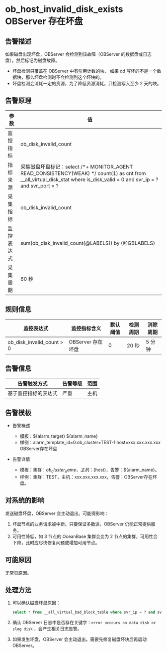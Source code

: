 # ob_host_invalid_disk_exists OBServer 存在坏盘

## 告警描述

如果磁盘出现坏盘，OBServer 会检测到该故障（OBServer 的数据盘或日志盘），然后标记为磁盘故障。

* 坏盘检测只覆盖在 OBServer 中有引用计数的块， 如果 dd 写坏的不是一个数据块，那么坏盘检测时不会检测到这个坏块的。
* 坏盘检测会消耗一定的资源，为了降低资源消耗，只检测写入至少 2 天的块。

## 告警原理

| 参数 | 值 |
| --- | --- |
| 监控指标 | ob_disk_invalid_count |
| 指标来源 | 采集磁盘坏盘标记：select /*+ MONITOR_AGENT READ_CONSISTENCY(WEAK) */ count(1) as cnt from __all_virtual_disk_stat where is_disk_valid = 0 and svr_ip = ? and svr_port = ? |
| 采集指标 | ob_disk_invalid_count |
| 监控表达式 | sum(ob_disk_invalid_count{@LABELS}) by (@GBLABELS)  |
| 采集周期 | 60 秒 |

## 规则信息

| 监控表达式 | 监控指标含义 | 默认阈值 | 检测周期 | 消除周期 |
| --- | --- | --- | --- | --- |
| ob_disk_invalid_count > 0 | OBServer 存在坏盘 | 0 | 20 秒 | 5 分钟 |

## 告警信息

| 告警触发方式 | 告警等级 | 范围 |
| --- | --- | --- |
| 基于监控指标的表达式 | 严重 | 主机 |

## 告警模板

* 告警概述

  * 模板：${alarm_target} ${alarm_name}
  * 样例：alarm_template_id=0:ob_cluster=TEST-1:host=xxx.xxx.xxx.xxx OBServer存在坏盘

* 告警详情

  * 模板：集群：${ob_cluster_name}，主机：${host}，告警：${alarm_name}。
  * 样例：集群：TEST，主机：xxx.xxx.xxx.xxx，告警：OBServer存在坏盘。

## 对系统的影响

发送磁盘坏盘，OBServer 会主动退出。可能得影响：

1. 坏盘节点的业务请求被中断。只要保证多数派，OBServer 仍能正常提供服务。
2. 可用性降低，如 3 节点的 OceanBase 集群会变为 2 节点的集群，可用性会下降，此时应尽快修复问题或增加可用节点。

## 可能原因

无常见原因。

## 处理方法

1. 可以确认磁盘坏盘原因：

    ```sql
    select * from __all_virtual_bad_block_table where svr_ip = ? and svr_port = ?
    ```

2. 确认 OBServer 日志中是否存在关键字：`error occours on data disk or slog disk` ，会产生相关日志告警。
3. 如果发生坏盘，OBServer 会主动退出。需要先修复磁盘坏块后再启动 OBServer。

